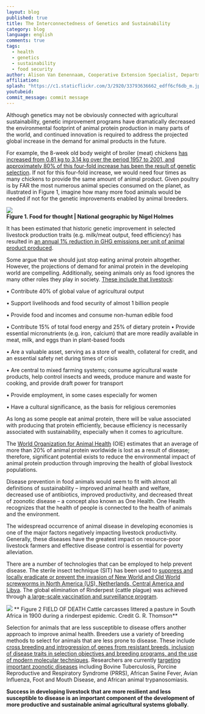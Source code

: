 ```yaml
---
layout: blog
published: true
title: The Interconnectedness of Genetics and Sustainability
category: blog
language: english
comments: true
tags: 
  - health
  - genetics
  - sustainability
  - food security
author: Alison Van Eenennaam, Cooperative Extension Specialist, Department of Animal Science, University of California, Davis
affiliation: 
splash: "https://c1.staticflickr.com/3/2920/33793636662_edff6cf6db_m.jpg"
youtubeid: 
commit_message: commit message
---
```

Although genetics may not be obviously connected with agricultural sustainability, genetic improvement programs have dramatically decreased the environmental footprint of animal protein production in many parts of the world, and continued innovation is required to address the projected global increase in the demand for animal products in the future. <!-- more --> 




For example, the 8-week old body weight of broiler (meat) chickens [has increased from 0.81 kg to 3.14 kg over the period 1957 to 2001, and approximately 80% of this four-fold increase has been the result of genetic selection](https://www.ncbi.nlm.nih.gov/pubmed/14601725). If not for this four-fold increase, we would need four times as many chickens to provide the same amount of animal product. Given poultry is by FAR the most numerous animal species consumed on the planet, as illustrated in Figure 1, imagine how many more food animals would be needed if not for the genetic improvements enabled by animal breeders. 




![](https://c1.staticflickr.com/3/2840/33085158614_aa35259c72_z.jpg)  
**Figure 1. Food for thought | National geographic by Nigel Holmes**




It has been estimated that historic genetic improvement in selected livestock production traits (e.g. milk/meat output, feed efficiency) has resulted in [an annual 1% reduction in GHG emissions per unit of animal product produced](https://www.ncbi.nlm.nih.gov/pubmed/22443938). 




Some argue that we should just stop eating animal protein altogether. However, the projections of demand for animal protein in the developing world are compelling. Additionally, seeing animals only as food ignores the many other roles they play in society. [These include that livestock](http://www.cornellpress.cornell.edu/book/?GCOI=80140100695530):




•	Contribute 40% of global value of agricultural output

•	Support livelihoods and food security of almost 1 billion people

•	Provide food and incomes and consume non-human edible food

•	Contribute 15% of total food energy and 25% of dietary protein
•	Provide essential micronutrients (e.g. iron, calcium) that are more readily available in meat, milk, and eggs than in plant-based foods

•	Are a valuable asset, serving as a store of wealth, collateral for credit, and an essential safety net during times of crisis

•	Are central to mixed farming systems; consume agricultural waste products, help control insects and weeds, produce manure and waste for cooking, and provide draft power for transport

•	Provide employment, in some cases especially for women 

•	Have a cultural significance, as the basis for religious ceremonies

 


As long as some people eat animal protein, there will be value associated with producing that protein efficiently, because efficiency is necessarily associated with sustainability, especially when it comes to agriculture.




The [World Organization for Animal Health](http://www.oie.int/for-the-media/editorials/detail/article/feeding-the-world-better-by-controlling-animal-diseases/) (OIE) estimates that an average of more than 20% of animal protein worldwide is lost as a result of disease; therefore, significant potential exists to reduce the environmental impact of animal protein production through improving the health of global livestock populations.




Disease prevention in food animals would seem to fit with almost all definitions of sustainability – improved animal health and welfare, decreased use of antibiotics, improved productivity, and decreased threat of zoonotic disease – a concept also known as One Health. One Health recognizes that the health of people is connected to the health of animals and the environment.  




The widespread occurrence of animal disease in developing economies is one of the major factors negatively impacting livestock productivity. Generally, these diseases have the greatest impact on resource-poor livestock farmers and effective disease control is essential for poverty alleviation. 




There are a number of technologies that can be employed to help prevent disease. The sterile insect technique (SIT) has been used to [suppress and locally eradicate or prevent the invasion of New World and Old World screwworms in North America (US), Netherlands, Central America and Libya]( https://link.springer.com/chapter/10.1007%2F1-4020-4051-2_24). The global elimination of Rinderpest (cattle plague) was achieved through [a large-scale vaccination and surveillance program](https://www.ncbi.nlm.nih.gov/pubmed/21783268). 




   
![](https://c1.staticflickr.com/3/2856/33085164144_9a57db9e2f_z.jpg) 
** Figure 2 FIELD OF DEATH Cattle carcasses littered a pasture in South Africa in 1900 during a rinderpest epidemic. Credit G. R. Thomson**


Selection for animals that are less susceptible to disease offers another approach to improve animal health. Breeders use a variety of breeding methods to select for animals that are less prone to disease. These include [cross breeding and introgression of genes from resistant breeds, inclusion of disease traits in selection objectives and breeding programs, and the use of modern molecular techniques](https://agricultureandfoodsecurity.biomedcentral.com/articles/10.1186/s40066-015-0043-3). Researchers are currently [targeting important zoonotic diseases](https://www.ncbi.nlm.nih.gov/pubmed/27835795) including Bovine Tuberculosis, Porcine Reproductive and Respiratory Syndrome (PRRS), African Swine Fever, Avian Influenza, Foot and Mouth Disease, and African animal trypanosomiasis.



**Success in developing livestock that are more resilient and less susceptible to disease is an important component of the development of more productive and sustainable animal agricultural systems globally**.